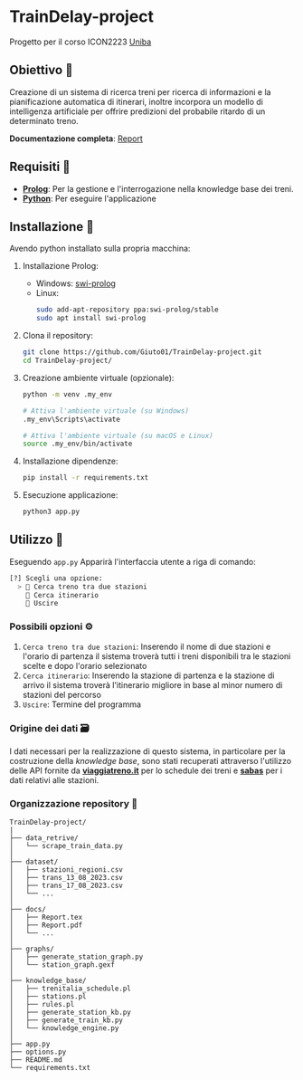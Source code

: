 # TrainDelay-project
Progetto per il corso ICON2223 [Uniba](https://www.uniba.it/it/ricerca/dipartimenti/informatica)

## Obiettivo 🎯

Creazione di un sistema di ricerca treni per ricerca di informazioni e la pianificazione automatica di itinerari, inoltre incorpora un modello di intelligenza artificiale per offrire predizioni del probabile ritardo di un determinato treno.

**Documentazione completa**: [Report](docs/Report.pdf)

## Requisiti 📜

- [**Prolog**](https://en.wikipedia.org/wiki/Prolog): Per la gestione e l'interrogazione nella knowledge base dei treni.
- [**Python**](https://www.python.org/): Per eseguire l'applicazione

## Installazione 🔩
Avendo python installato sulla propria macchina:

  1. Installazione Prolog:
     * Windows: [swi-prolog](https://www.swi-prolog.org/download/stable?show=all)
     * Linux: 
         ```bash
         sudo add-apt-repository ppa:swi-prolog/stable
         sudo apt install swi-prolog
         ```

  2. Clona il repository:

      ```bash
      git clone https://github.com/Giuto01/TrainDelay-project.git
      cd TrainDelay-project/
      ```
  3. Creazione ambiente virtuale (opzionale):
      ```bash
      python -m venv .my_env

      # Attiva l'ambiente virtuale (su Windows)
      .my_env\Scripts\activate

      # Attiva l'ambiente virtuale (su macOS e Linux)
      source .my_env/bin/activate
      ```
  4. Installazione dipendenze: 
    
        ```bash
        pip install -r requirements.txt
        ```
  5. Esecuzione applicazione:
      ```bash
      python3 app.py
      ``` 
  
    
## Utilizzo 📍
Eseguendo `app.py` Apparirà l'interfaccia utente a riga di comando:

```bash
[?] Scegli una opzione:
  > 🚄 Cerca treno tra due stazioni
    📍 Cerca itinerario
    🚪 Uscire

```

### Possibili opzioni ⚙️
1. `Cerca treno tra due stazioni`: Inserendo il nome di due stazioni e l'orario di partenza il sistema troverà tutti i treni disponibili tra le stazioni scelte e dopo l'orario selezionato
2. `Cerca itinerario`: Inserendo la stazione di partenza e la stazione di arrivo il sistema troverà l'itinerario migliore in base al minor numero di stazioni del percorso
3. `Uscire`: Termine del programma

### Origine dei dati 🗃️
I dati necessari per la realizzazione di questo sistema, in particolare per la costruzione della _knowledge base_, sono stati recuperati attraverso l'utilizzo delle API fornite da **[viaggiatreno.it](http://www.viaggiatreno.it/infomobilita/index.jsp)** per lo schedule dei treni e **[sabas](https://github.com/sabas/trenitalia)** per i dati relativi alle stazioni.


### Organizzazione repository 📐
```
TrainDelay-project/
|
├── data_retrive/
│   └── scrape_train_data.py
│
├── dataset/
│   ├── stazioni_regioni.csv
│   ├── trans_13_08_2023.csv
│   ├── trans_17_08_2023.csv
│   └── ...
│
├── docs/
│   ├── Report.tex
│   ├── Report.pdf
│   └── ...
│
├── graphs/
│   ├── generate_station_graph.py
│   └── station_graph.gexf
│
├── knowledge_base/
│   ├── trenitalia_schedule.pl
│   ├── stations.pl
│   ├── rules.pl
│   ├── generate_station_kb.py
│   ├── generate_train_kb.py
│   └── knowledge_engine.py
│
├── app.py
├── options.py
├── README.md
└── requirements.txt

```